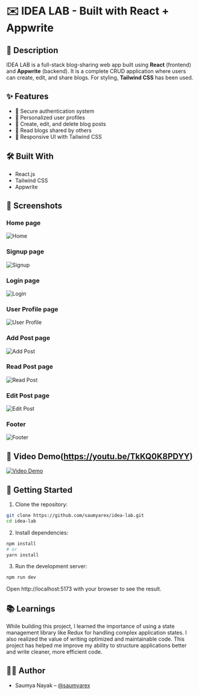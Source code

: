 # ✉️ IDEA LAB - Built with React + Appwrite

## 📖 Description

IDEA LAB is a full-stack blog-sharing web app built using **React** (frontend) and **Appwrite** (backend). It is a complete CRUD application where users can create, edit, and share blogs. For styling, **Tailwind CSS** has been used.

## ✨ Features

- 🔐 Secure authentication system
- 👤 Personalized user profiles
- 📝 Create, edit, and delete blog posts
- 📖 Read blogs shared by others
- 🎨 Responsive UI with Tailwind CSS

## 🛠️ Built With

- React.js
- Tailwind CSS
- Appwrite

## 📸 Screenshots

### Home page

![Home](./public/homepage.jpg)

### Signup page

![Signup](./public/registerpage.jpg)

### Login page

![Login](./public/loginpage.jpg)

### User Profile page

![User Profile](./public/profilepage.jpg)

### Add Post page

![Add Post](./public/addpostpage.jpg)

### Read Post page

![Read Post](./public/readpost.jpg)

### Edit Post page

![Edit Post](./public/editpostpage.jpg)

### Footer

![Footer](./public/footer.jpg)

## 🎥 Video Demo(https://youtu.be/TkKQ0K8PDYY)

[![Video Demo](./public/homepage.jpg)](https://youtu.be/TkKQ0K8PDYY)

## 🚀 Getting Started

1. Clone the repository:

```bash
git clone https://github.com/saumyarex/idea-lab.git
cd idea-lab
```

2. Install dependencies:

```bash
npm install
# or
yarn install
```

3. Run the development server:

```bash
npm run dev
```

Open http://localhost:5173 with your browser to see the result.

## 📚 Learnings

While building this project, I learned the importance of using a state management library like Redux for handling complex application states. I also realized the value of writing optimized and maintainable code. This project has helped me improve my ability to structure applications better and write cleaner, more efficient code.

## 🙋‍♂️ Author

- Saumya Nayak – [@saumyarex](https://github.com/saumyarex)
